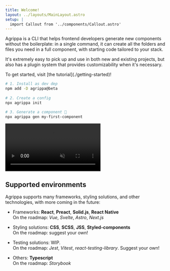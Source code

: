 ```yaml
---
title: Welcome!
layout: ../layouts/MainLayout.astro
setup: |
  import Callout from '../components/Callout.astro'
---
```


Agrippa is a CLI that helps frontend developers generate new components without the boilerplate: in a single command, it can create all the folders and files you need in a full component, with starting code tailored to your stack.

It's extremely easy to pick up and use in both new and existing projects, but also has a plugin system that provides customizability when it's necessary.

<Callout type="rocket">
  <p slot="header">To get started, visit [the tutorial](./getting-started)!</p>
</Callout>

```bash
# 1. Install as dev dep
npm add -D agrippa@beta
 
# 2. Create a config
npx agrippa init

# 3. Generate a component 🚀
npx agrippa gen my-first-component
```

<video autoplay muted controls loop>
  <source src="showcase.mp4" type="video/mp4">
</video>

## Supported environments 

Agrippa supports many frameworks, styling solutions, and other technologies, with more coming in the future:

- Frameworks: **React**, **Preact**, **Solid.js**, **React Native**
<br/>On the roadmap: *Vue*, *Svelte*, *Astro*, *Next.js*

- Styling solutions: **CSS**, **SCSS**, **JSS**, **Styled-components**
<br/>On the roadmap: suggest your own!

- Testing solutions: WIP.
<br/>On the roadmap: *Jest*, *Vitest*, *react-testing-library*. Suggest your own!

- Others: **Typescript**
<br/>On the roadmap: *Storybook*

<!-- ## Community

TODO -->

